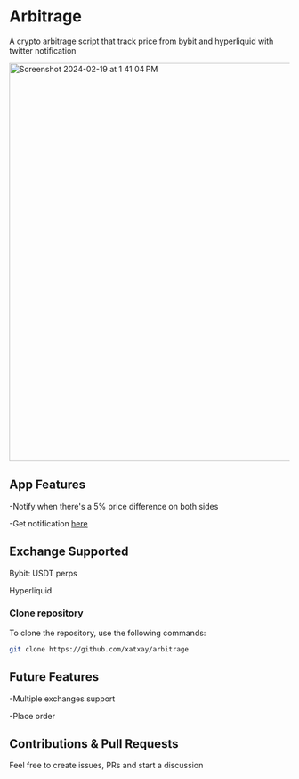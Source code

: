 # Arbitrage

A crypto arbitrage script that track price from bybit and hyperliquid with twitter notification

<img width="714" alt="Screenshot 2024-02-19 at 1 41 04 PM" src="https://github.com/xatxay/arbitrage/assets/29783278/0d9cf4c8-eed4-48c7-9b45-cff85e4e1479">


## App Features

-Notify when there's a 5% price difference on both sides

-Get notification [here](https://twitter.com/IrregularArb)

## Exchange Supported

Bybit: USDT perps

Hyperliquid

### Clone repository

To clone the repository, use the following commands:

```sh
git clone https://github.com/xatxay/arbitrage
```

## Future Features

-Multiple exchanges support

-Place order

## Contributions & Pull Requests

Feel free to create issues, PRs and start a discussion
